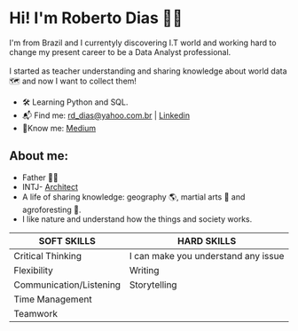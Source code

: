 # Hi! I'm Roberto Dias :raising_hand_man:
I'm from Brazil and I currentyly discovering I.T world and working hard to change my present career to be a Data Analyst professional.
\
\
I started as teacher understanding and sharing knowledge about world data :world_map: and now I want to collect them!

* :hammer_and_wrench: Learning Python and SQL.
* :mailbox_with_mail: Find me: rd_dias@yahoo.com.br | [Linkedin](https://www.linkedin.com/in/robertodias737/)
* :brain:Know me: [Medium](https://medium.com/@roberto.dias.)

## About me:
* Father :family_man_boy:
* INTJ- [Architect](https://www.16personalities.com/intj-personality)
* A life of sharing knowledge: geography :earth_americas:, martial arts :martial_arts_uniform: and agroforesting :seedling:.
* I like nature and understand how the things and society works.

SOFT SKILLS|HARD SKILLS
---|---
 Critical Thinking|I can make you understand any issue
 Flexibility|Writing
 Communication/Listening|Storytelling
 Time Management|
 Teamwork|
